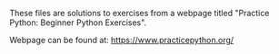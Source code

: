 These files are solutions to exercises from a webpage titled "Practice Python: Beginner Python Exercises".

Webpage can be found at: https://www.practicepython.org/
